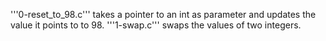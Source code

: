 '''0-reset_to_98.c''' takes a pointer to an int as parameter and updates the value it points to to 98.
'''1-swap.c''' swaps the values of two integers.
